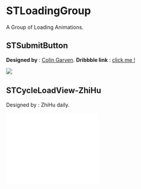 # STLoadingGroup

A Group of Loading Animations.

## STSubmitButton

**Designed by** :  [Colin Garven](https://dribbble.com/ColinGarven). **Dribbble link** : [click me !](https://dribbble.com/shots/1426764-Submit-Button)

![](https://d13yacurqjgara.cloudfront.net/users/50261/screenshots/1426764/submit_button.gif)

## STCycleLoadView-ZhiHu

Designed by : ZhiHu daily.

![](./SCREENSHOTS/STCycleLoadView-ZhiHu.gif)